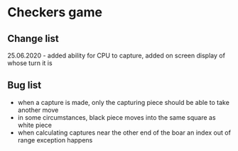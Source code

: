 # Checkers game

## Change list

25.06.2020 - added ability for CPU to capture, added on screen display of whose turn it is

## Bug list

- when a capture is made, only the capturing piece should be able to take another move
- in some circumstances, black piece moves into the same square as white piece
- when calculating captures near the other end of the boar an index out of range exception happens